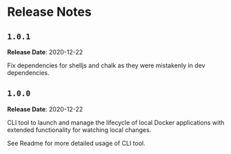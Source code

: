 # Release Notes

## `1.0.1`

**Release Date**: 2020-12-22

Fix dependencies for shelljs and chalk as they were mistakenly in dev dependencies.

## `1.0.0`

**Release Date**: 2020-12-22

CLI tool to launch and manage the lifecycle of local Docker applications with extended functionality for watching local changes.

See Readme for more detailed usage of CLI tool.